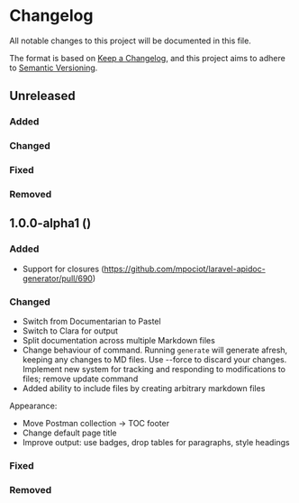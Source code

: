 # Changelog
All notable changes to this project will be documented in this file.

The format is based on [Keep a Changelog](https://keepachangelog.com/en/1.0.0/), and this project aims to adhere to [Semantic Versioning](https://semver.org/spec/v2.0.0.html).

## Unreleased
### Added

### Changed

### Fixed

### Removed

## 1.0.0-alpha1 ()
### Added
- Support for closures (https://github.com/mpociot/laravel-apidoc-generator/pull/690)

### Changed
- Switch from Documentarian to Pastel
- Switch to Clara for output
- Split documentation across multiple Markdown files
- Change behaviour of command. Running `generate` will generate afresh, keeping any changes to MD files. Use --force to discard your changes. Implement new system for tracking and responding to modifications to files; remove update command
- Added ability to include files by creating arbitrary markdown files

Appearance:
- Move Postman collection -> TOC footer
- Change default page title
- Improve output: use badges, drop tables for paragraphs, style headings

### Fixed

### Removed





